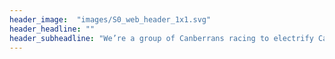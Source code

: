 ```yaml
--- 
header_image:  "images/S0_web_header_1x1.svg"
header_headline: ""
header_subheadline: "We’re a group of Canberrans racing to electrify Canberra to fight both rising costs of living and climate change."
---
```

 